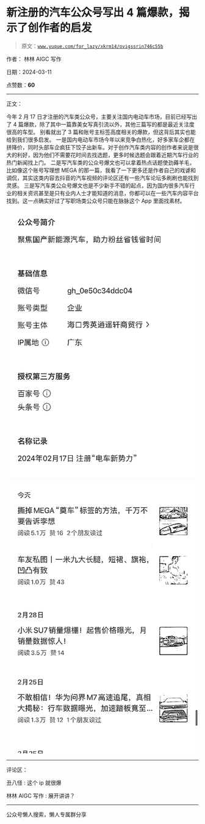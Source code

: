 # 新注册的汽车公众号写出 4 篇爆款，揭示了创作者的启发

> 原文：[`www.yuque.com/for_lazy/xkrm14/ovigssrin746c55b`](https://www.yuque.com/for_lazy/xkrm14/ovigssrin746c55b)

作者： 林林 AIGC 写作

日期：2024-03-11

点赞数：**60**

* * *

正文：

今年 2 月 17 日才注册的汽车类公众号，主要关注国内电动车市场，目前已经写出了 4 篇爆款，除了其中一篇靠美女写真引流以外，其他三篇写的都是最近关注度很高的车型。
别看就出了 3 篇和账号主标签高度相关的爆款，但这背后其实也能给到我们很多启发。
一是国内电动车市场今年以来竞争白热化，好多家车企都在拼降价，同时头部车企疯狂下饺子出新车。对于创作汽车类内容的创作者来说是很大的利好，因为他们不需要花时间去找选题，更多时候选题会跟着近期汽车行业的热门新闻找上门。
二是写汽车类的公众号爆文也可以拿着热点话题使劲薅羊毛，比如像这个账号写理想 MEGA 的那一篇，我看了一下更多还是作者自己的戏谑和调侃，其实这类内容去抖音的汽车视频的评论区还有一些汽车论坛多刷刷也能找到灵感。
三是写汽车类公众号爆文也是不少新手不错的起点，因为国内很多汽车行业的相关资讯甚至是只有业内人士才能知道的消息，你都可以在一些汽车内容平台找到。这一点确实好过了写职场类公众号只能在脉脉这个 App 里面找素材。

![](img/65c9b79e6ed47b9e580d3497587c10cd.png)

![](img/a405ffe621f9a0945874f134a04d5300.png)

* * *

评论区：

丑八怪 : 这个 ip 就很爆

林林 AIGC 写作 : 展开讲讲？

* * *

公众号懒人搜索，懒人专属群分享